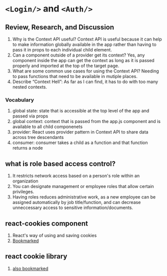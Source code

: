 # `<Login/>` and `<Auth/>`

## Review, Research, and Discussion
  1. Why is the Context API useful? Context API is useful because it can help to make information globally available in the app rather than having to pass it in props to each individual child element.
  2. Can a component outside of a provider get its context? Yes, any component inside the app can get the context as long as it is passed properly and imported at the top of the target page.
  3. What are some common use cases for using the Context API? Needing to pass functions that need to be available in mutiple places.
  4. Describe “Context Hell”: As far as I can find, it has to do with too many nested contexts.
  
### Vocabulary
  1. global state: state that is accessible at the top level of the app and passed via props
  2. global context: context that is passed from the app.js component and is available to all child componenets
  3. provider: React uses provider pattern in Context API to share data across tree descendants
  4. consumer:  consumer takes a child as a function and that function returns a node
  
## what is role based access control?
  1. It restricts network access based on a person's role within an organization
  2. You can designate management or employee roles that allow certain privileges.
  3. Having roles reduces administrative work, as a new employee can be assigned automatically by job title/function, and can decrease unneccessary access to sensitive information/documents.

## react-cookies component
  1. React's way of using and saving cookies
  2. [Bookmarked](https://www.npmjs.com/package/react-cookies)
  
## react cookie library
  1. [also bookmarked](https://www.npmjs.com/package/react-cookie)
